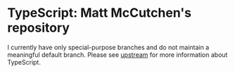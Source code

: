 # TypeScript: Matt McCutchen's repository

I currently have only special-purpose branches and do not maintain a meaningful
default branch.  Please see
[upstream](https://github.com/Microsoft/TypeScript/) for more information about
TypeScript.
